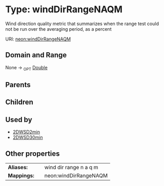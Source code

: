 
# Type: windDirRangeNAQM


Wind direction quality metric that summarizes when the range test could not be run over the averaging period, as a percent

URI: [neon:windDirRangeNAQM](https://data.neonscience.org/windDirRangeNAQM)


## Domain and Range

None ->  <sub>OPT</sub> [Double](types/Double.md)

## Parents


## Children


## Used by

 * [2DWSD2min](2DWSD2min.md)
 * [2DWSD30min](2DWSD30min.md)

## Other properties

|  |  |  |
| --- | --- | --- |
| **Aliases:** | | wind dir range n a q m |
| **Mappings:** | | neon:windDirRangeNAQM |

